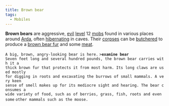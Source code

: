 ```yaml
---
title: Brown bear
tags:
  - Mobiles
---
```

**Brown bears** are aggressive, [evil](alignment "wikilink")
[level](level "wikilink") 12 [mobs](mob "wikilink") found in various
places around [Arda](Arda "wikilink"), often
[hibernating](sleep "wikilink") in caves. Their
[corpses](corpse "wikilink") can be [butchered](butcher "wikilink") to
produce a [brown bear fur](brown_bear_fur "wikilink") and some
[meat](meat "wikilink").

`A big, brown, angry-looking bear is here.`
`>`**`examine bear`**
`Seven feet long and several hundred pounds, the brown bear carries with it a`
`thick brown fur that protects it from most harm. Its long claws are used mostly`
`for digging in roots and excavating the burrows of small mammals. A very keen`
`sense of smell makes up for its mediocre sight and hearing. The bear consumes a`
`wide variety of food, such as of berries, grass, fish, roots and even some`
`other mammals such as the moose.`
